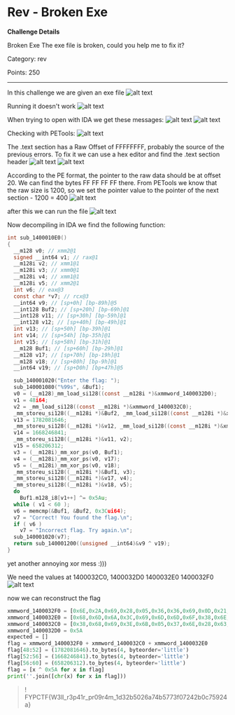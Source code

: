 # Rev - Broken Exe
**Challenge Details**

Broken Exe
The exe file is broken, could you help me to fix it?

Category: rev

Points: 250

---
In this challenge we are given an exe file
![alt text](image.png)

Running it doesn't work
![alt text](image-1.png)

When trying to open with IDA we get these messages:
![alt text](image-2.png)
![alt text](image-3.png)


Checking with PETools:
![alt text](image-4.png)

The .text section has a Raw Offset of FFFFFFFF, probably the source of the previous errors. To fix it we can use a hex editor and find the .text section header
![alt text](image-6.png)
![alt text](image-5.png)

According to the PE format, the pointer to the raw data should be at offset 20. We can find the bytes FF FF FF FF there.
From PETools we know that the raw size is 1200, so we set the pointer value to the pointer of the next section - 1200 = 400
![alt text](image-7.png)

after this we can run the file
![alt text](image-8.png)

Now decompiling in IDA we find the following function:
```c
int sub_1400010E0()
{
  __m128 v0; // xmm2@1
  signed __int64 v1; // rax@1
  __m128i v2; // xmm1@1
  __m128i v3; // xmm0@1
  __m128i v4; // xmm1@1
  __m128i v5; // xmm2@1
  int v6; // eax@3
  const char *v7; // rcx@3
  __int64 v9; // [sp+0h] [bp-89h]@5
  __int128 Buf2; // [sp+20h] [bp-69h]@1
  __int128 v11; // [sp+30h] [bp-59h]@1
  __int128 v12; // [sp+40h] [bp-49h]@1
  int v13; // [sp+50h] [bp-39h]@1
  int v14; // [sp+54h] [bp-35h]@1
  int v15; // [sp+58h] [bp-31h]@1
  __m128 Buf1; // [sp+60h] [bp-29h]@1
  __m128 v17; // [sp+70h] [bp-19h]@1
  __m128 v18; // [sp+80h] [bp-9h]@1
  __int64 v19; // [sp+D0h] [bp+47h]@5

  sub_140001020("Enter the flag: ");
  sub_140001080("%99s", &Buf1);
  v0 = (__m128)_mm_load_si128((const __m128i *)&xmmword_1400032D0);
  v1 = 48i64;
  v2 = _mm_load_si128((const __m128i *)&xmmword_1400032C0);
  _mm_storeu_si128((__m128i *)&Buf2, _mm_load_si128((const __m128i *)&xmmword_1400032F0));
  v13 = 1782081646;
  _mm_storeu_si128((__m128i *)&v12, _mm_load_si128((const __m128i *)&xmmword_1400032E0));
  v14 = 1668246841;
  _mm_storeu_si128((__m128i *)&v11, v2);
  v15 = 658206312;
  v3 = (__m128i)_mm_xor_ps(v0, Buf1);
  v4 = (__m128i)_mm_xor_ps(v0, v17);
  v5 = (__m128i)_mm_xor_ps(v0, v18);
  _mm_storeu_si128((__m128i *)&Buf1, v3);
  _mm_storeu_si128((__m128i *)&v17, v4);
  _mm_storeu_si128((__m128i *)&v18, v5);
  do
    Buf1.m128_i8[v1++] ^= 0x5Au;
  while ( v1 < 60 );
  v6 = memcmp(&Buf1, &Buf2, 0x3Cui64);
  v7 = "Correct! You found the flag.\n";
  if ( v6 )
    v7 = "Incorrect flag. Try again.\n";
  sub_140001020(v7);
  return sub_140001200((unsigned __int64)&v9 ^ v19);
}
```
yet another annoying xor mess :)))

We need the values at 1400032C0, 1400032D0 1400032E0 1400032F0 
![alt text](image-9.png)

now we can reconstruct the flag
```python
xmmword_1400032F0 = [0x6E,0x2A,0x69,0x28,0x05,0x36,0x36,0x69,0x0D,0x21,0x1C,0x0E,0x19,0x0A,0x03,0x1C][::-1]
xmmword_1400032E0 = [0x68,0x6D,0x6A,0x3C,0x69,0x6D,0x6D,0x6F,0x38,0x6E,0x6D,0x3B,0x6C,0x68,0x6A,0x6F][::-1]
xmmword_1400032C0 = [0x38,0x68,0x69,0x3E,0x6B,0x05,0x37,0x6E,0x28,0x63,0x6A,0x28,0x2A,0x05,0x28,0x6B][::-1]
xmmword_1400032D0 = 0x5A
expected = []
flag = xmmword_1400032F0 + xmmword_1400032C0 + xmmword_1400032E0
flag[48:52] = (1782081646).to_bytes(4, byteorder='little')
flag[52:56] = (1668246841).to_bytes(4, byteorder='little')
flag[56:60] = (658206312).to_bytes(4, byteorder='little')
flag = [x ^ 0x5A for x in flag]
print(''.join([chr(x) for x in flag]))
```

>! FYPCTF{W3ll_r3p41r_pr09r4m_1d32b5026a74b5773f07242b0c75924a}